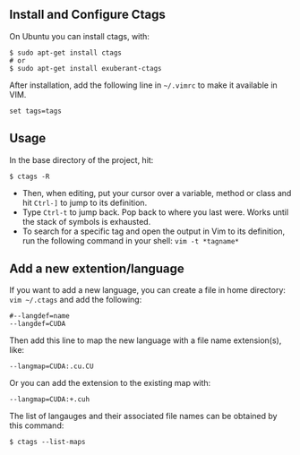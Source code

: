 ## Install and Configure Ctags

On Ubuntu you can install ctags, with:
```
$ sudo apt-get install ctags
# or
$ sudo apt-get install exuberant-ctags
```

After installation, add the following line in `~/.vimrc` to make it available in VIM. 
```
set tags=tags
```

## Usage

In the base directory of the project, hit:
```
$ ctags -R
```
- Then, when editing, put your cursor over a variable, method or class and hit `Ctrl-]` to jump to its definition. 
- Type `Ctrl-t` to jump back. Pop back to where you last were. Works until the stack of symbols is exhausted.
- To search for a specific tag and open the output in Vim to its definition, run the following command in your shell: `vim -t *tagname*`

## Add a new extention/language

If you want to add a new language, you can create a file in home directory: `vim ~/.ctags` and add the following:
```
#--langdef=name
--langdef=CUDA
```

Then add this line to map the new language with a file name extension(s), like:
```
--langmap=CUDA:.cu.CU
```

Or you can add the extension to the existing map with:
```
--langmap=CUDA:+.cuh
```

The list of langauges and their associated file names can be obtained by this command:
```
$ ctags --list-maps
```

